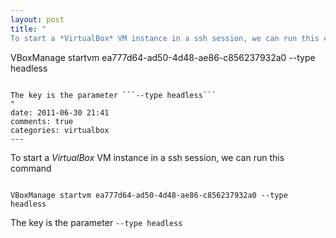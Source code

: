 ```yaml
---
layout: post
title: "
To start a *VirtualBox* VM instance in a ssh session, we can run this command
```

VBoxManage startvm ea777d64-ad50-4d48-ae86-c856237932a0 --type headless

```

The key is the parameter ```--type headless```
"
date: 2011-06-30 21:41
comments: true
categories: virtualbox
---
```


To start a *VirtualBox* VM instance in a ssh session, we can run this command
```

VBoxManage startvm ea777d64-ad50-4d48-ae86-c856237932a0 --type headless

```

The key is the parameter ```--type headless```

